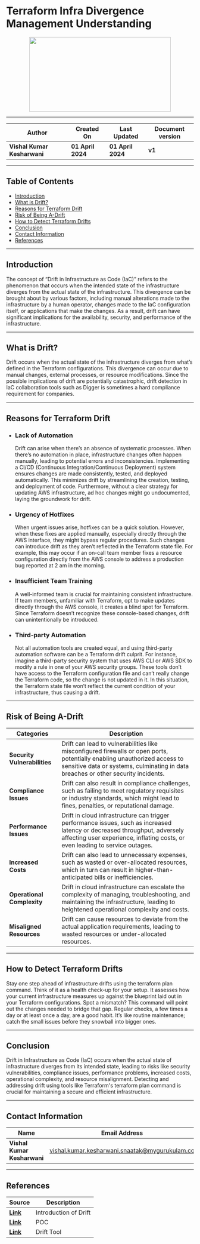 # Terraform Infra Divergence Management Understanding 

<p align="center">
  <img src="https://github.com/CodeOps-Hub/Documentation/assets/156056413/072662dd-f2ef-4010-b2e8-385fe9b393b7" height="200" width="380">
</p>

***

| **Author** | **Created On** | **Last Updated** | **Document version** |
| ---------- | -------------- | ---------------- | -------------------- |
| **Vishal Kumar Kesharwani** | **01 April 2024** | **01 April 2024** | **v1** |

***

## Table of Contents

* [Introduction](#Introduction)
* [What is Drift?](#What-is-Drift)
* [Reasons for Terraform Drift](#Reasons-for-Terraform-Drift)
* [Risk of Being A-Drift](#Risk-of-Being-A-Drift)
* [How to Detect Terraform Drifts](#How-to-Detect-Terraform-Drifts)
* [Conclusion](#Conclusion) 
* [Contact Information](#Contact-Information) 
* [References](#References)

 ***

 ## Introduction

The concept of “Drift in Infrastructure as Code (IaC)” refers to the phenomenon that occurs when the intended state of the infrastructure diverges from the actual state of the infrastructure. This divergence can be brought about by various factors, including manual alterations made to the infrastructure by a human operator, changes made to the IaC configuration itself, or applications that make the changes. As a result, drift can have significant implications for the availability, security, and performance of the infrastructure.

***

## What is Drift?

Drift occurs when the actual state of the infrastructure diverges from what’s defined in the Terraform configurations. This divergence can occur due to manual changes, external processes, or resource modifications. Since the possible implications of drift are potentially catastrophic, drift detection in IaC collaboration tools such as Digger is sometimes a hard compliance requirement for companies.

***
## Reasons for Terraform Drift
* ### Lack of Automation

  Drift can arise when there’s an absence of systematic processes. When there’s no automation in place, infrastructure changes often happen         manually, leading to potential errors and inconsistencies. Implementing a CI/CD (Continuous Integration/Continuous Deployment) system ensures   changes are made consistently, tested, and deployed automatically. This minimizes drift by streamlining the creation, testing, and deployment of code. Furthermore, without a clear strategy for updating AWS infrastructure, ad hoc changes might go undocumented, laying the groundwork for drift.

* ### Urgency of Hotfixes

  When urgent issues arise, hotfixes can be a quick solution. However, when these fixes are applied manually, especially directly through the AWS interface, they might bypass regular procedures. Such changes can introduce drift as they aren’t reflected in the Terraform state file. For example, this may occur if an on-call team member fixes a resource configuration directly from the AWS console to address a production bug reported at 2 am in the morning. 

* ### Insufficient Team Training

  A well-informed team is crucial for maintaining consistent infrastructure. If team members, unfamiliar with Terraform, opt to make updates directly through the AWS console, it creates a blind spot for Terraform. Since Terraform doesn’t recognize these console-based changes, drift can unintentionally be introduced.

* ### Third-party Automation

  Not all automation tools are created equal, and using third-party automation software can be a Terraform drift culprit. For instance,  imagine a third-party security system that uses AWS CLI or AWS SDK to modify a rule in one of your AWS security groups. 
These tools don’t have access to the Terraform configuration file and can’t really change the Terraform code, so the change is not updated in it. 
In this situation, the Terraform state file won’t reflect the current condition of your infrastructure, thus causing a drift.

***

## Risk of Being A-Drift

| Categories             | Description                                                                                                                                                                                                                                                                                                    |
|------------------------|----------------------------------------------------------------------------------------------------------------------------------------------------------------------------------------------------------------------------------------------------------------------------------------------------------------|
| **Security Vulnerabilities**| Drift can lead to vulnerabilities like misconfigured firewalls or open ports, potentially enabling unauthorized access to sensitive data or systems, culminating in data breaches or other security incidents.                                                                                                                                                        |
| **Compliance Issues**       | Drift can also result in compliance challenges, such as failing to meet regulatory requisites or industry standards, which might lead to fines, penalties, or reputational damage.                                                                                                                                 |
| **Performance Issues**      | Drift in cloud infrastructure can trigger performance issues, such as increased latency or decreased throughput, adversely affecting user experience, inflating costs, or even leading to service outages.                                                                                                      |
| **Increased Costs**         | Drift can also lead to unnecessary expenses, such as wasted or over-allocated resources, which in turn can result in higher-than-anticipated bills or inefficiencies.                                                                                                                                           |
| **Operational Complexity**  | Drift in cloud infrastructure can escalate the complexity of managing, troubleshooting, and maintaining the infrastructure, leading to heightened operational complexity and costs.                                                                                                                            |
| **Misaligned Resources**    | Drift can cause resources to deviate from the actual application requirements, leading to wasted resources or under-allocated resources.                                                                                                                                                                        |


***

## How to Detect Terraform Drifts

Stay one step ahead of infrastructure drifts using the terraform plan command.
Think of it as a health check-up for your setup. It assesses how your current infrastructure measures up against the blueprint laid out in your Terraform configurations.
Spot a mismatch? This command will point out the changes needed to bridge that gap.
Regular checks, a few times a day or at least once a day, are a good habit. It’s like routine maintenance; catch the small issues before they snowball into bigger ones.

***


## Conclusion

Drift in Infrastructure as Code (IaC) occurs when the actual state of infrastructure diverges from its intended state, leading to risks like security vulnerabilities, compliance issues, performance problems, increased costs, operational complexity, and resource misalignment. Detecting and addressing drift using tools like Terraform's terraform plan command is crucial for maintaining a secure and efficient infrastructure.
 
***

 ## Contact Information

 | **Name** | **Email Address** |
 | -------- | ----------------- |
 | **Vishal Kumar Kesharwani** | vishal.kumar.kesharwani.snaatak@mygurukulam.co |

 ***
 
## References

| **Source** | **Description** |
| ---------- | --------------- |
| [**Link**](https://controlmonkey.io/blog/the-definitive-guide-for-terraform-drift-detection/) | Introduction of Drift |
| [**Link**](https://github.com/CodeOps-Hub/Documentation/blob/main/Terraform/Infra_Divergence_Management/POC.md) | POC |
| [**Link**](https://blog.brainboard.co/terraform-drift-detection-how-to-monitor-and-remediate-cloud-infrastructure-drift-3e365921420#:~:text=Whenever%20the%20terraform%20plan%20command,using%20the%20terraform%20apply%20command.) | Drift Tool |

